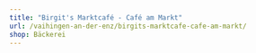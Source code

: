 ```yaml
---
title: "Birgit's Marktcafé - Café am Markt"
url: /vaihingen-an-der-enz/birgits-marktcafe-cafe-am-markt/
shop: Bäckerei
---
```

